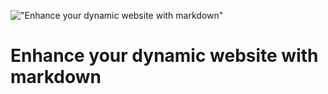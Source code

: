 !["Enhance your dynamic website with markdown"](/images/articles/0_kKGLR-yGRohuWGkI.jpeg)

# Enhance your dynamic website with markdown